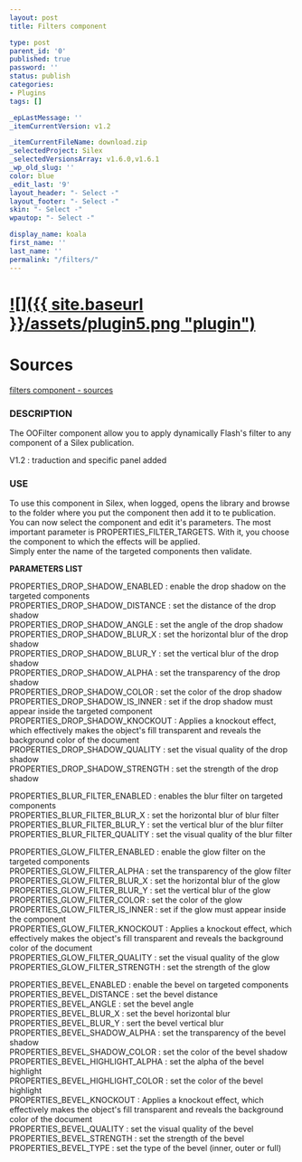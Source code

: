 ```yaml
---
layout: post
title: Filters component

type: post
parent_id: '0'
published: true
password: ''
status: publish
categories:
- Plugins
tags: []

_epLastMessage: ''
_itemCurrentVersion: v1.2

_itemCurrentFileName: download.zip
_selectedProject: Silex
_selectedVersionsArray: v1.6.0,v1.6.1
_wp_old_slug: ''
color: blue
_edit_last: '9'
layout_header: "- Select -"
layout_footer: "- Select -"
skin: "- Select -"
wpautop: "- Select -"

display_name: koala
first_name: ''
last_name: ''
permalink: "/filters/"
---
```


[![]({{ site.baseurl }}/assets/plugin5.png "plugin")](https://www.silexlabs.org/?attachment_id=2585)
====================================================================================================

Sources
=======

[filters component - sources](https://www.silexlabs.org/wp-content/uploads/2011/01/filters_sources.zip)

### DESCRIPTION

The OOFilter component allow you to apply dynamically Flash's filter to any component of a Silex publication.

V1.2
: traduction and specific panel added

### USE

To use this component in Silex, when logged, opens the library and browse to the folder where you put the component then add it to te publication.  
You can now select the component and edit it's parameters. The most important parameter is PROPERTIES_FILTER_TARGETS. With it, you choose the component to which the effects will be applied.  
Simply enter the name of the targeted components then validate.

**PARAMETERS LIST**

PROPERTIES_DROP_SHADOW_ENABLED
: enable the drop shadow on the targeted components  
PROPERTIES_DROP_SHADOW_DISTANCE
: set the distance of the drop shadow  
PROPERTIES_DROP_SHADOW_ANGLE
: set the angle of the drop shadow  
PROPERTIES_DROP_SHADOW_BLUR_X
: set the horizontal blur of the drop shadow  
PROPERTIES_DROP_SHADOW_BLUR_Y
: set the vertical blur of the drop shadow  
PROPERTIES_DROP_SHADOW_ALPHA
: set the transparency of the drop shadow  
PROPERTIES_DROP_SHADOW_COLOR
: set the color of the drop shadow  
PROPERTIES_DROP_SHADOW_IS_INNER
: set if the drop shadow must appear inside the targeted component  
PROPERTIES_DROP_SHADOW_KNOCKOUT
: Applies a knockout effect, which effectively makes the object's fill transparent and reveals the background color of the document  
PROPERTIES_DROP_SHADOW_QUALITY
: set the visual quality of the drop shadow  
PROPERTIES_DROP_SHADOW_STRENGTH
: set the strength of the drop shadow

PROPERTIES_BLUR_FILTER_ENABLED
: enables the blur filter on targeted components  
PROPERTIES_BLUR_FILTER_BLUR_X
:  set the horizontal blur of blur filter  
PROPERTIES_BLUR_FILTER_BLUR_Y
: set the vertical blur of the blur filter  
PROPERTIES_BLUR_FILTER_QUALITY
: set the visual quality of the blur filter

PROPERTIES_GLOW_FILTER_ENABLED
: enable the glow filter on the targeted components  
PROPERTIES_GLOW_FILTER_ALPHA
: set the transparency of the glow filter  
PROPERTIES_GLOW_FILTER_BLUR_X
: set the horizontal blur of the glow  
PROPERTIES_GLOW_FILTER_BLUR_Y
: set the vertical blur of the glow  
PROPERTIES_GLOW_FILTER_COLOR
: set the color of the glow  
PROPERTIES_GLOW_FILTER_IS_INNER
: set if the glow must appear inside the component  
PROPERTIES_GLOW_FILTER_KNOCKOUT
: Applies a knockout effect, which effectively makes the object's fill transparent and reveals the background color of the document  
PROPERTIES_GLOW_FILTER_QUALITY
: set the visual quality of the glow  
PROPERTIES_GLOW_FILTER_STRENGTH
: set the strength of the glow

PROPERTIES_BEVEL_ENABLED
: enable the bevel on targeted components  
PROPERTIES_BEVEL_DISTANCE
: set the bevel distance  
PROPERTIES_BEVEL_ANGLE
: set the bevel angle  
PROPERTIES_BEVEL_BLUR_X
: set the bevel horizontal blur  
PROPERTIES_BEVEL_BLUR_Y
: sert the bevel vertical blur  
PROPERTIES_BEVEL_SHADOW_ALPHA
: set the transparency of the bevel shadow  
PROPERTIES_BEVEL_SHADOW_COLOR
: set the color of the bevel shadow  
PROPERTIES_BEVEL_HIGHLIGHT_ALPHA
: set the alpha of the bevel highlight  
PROPERTIES_BEVEL_HIGHLIGHT_COLOR
: set the color of the bevel highlight  
PROPERTIES_BEVEL_KNOCKOUT
: Applies a knockout effect, which effectively makes the object's fill transparent and reveals the background color of the document  
PROPERTIES_BEVEL_QUALITY
: set the visual quality of the bevel  
PROPERTIES_BEVEL_STRENGTH
: set the strength of the bevel  
PROPERTIES_BEVEL_TYPE
: set the type of the bevel (inner, outer or full)
